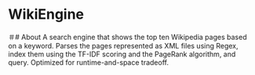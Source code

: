 # WikiEngine

＃# About
A search engine that shows the top ten Wikipedia pages based on a keyword. 
Parses the pages represented as XML files using Regex, index them using the TF-IDF scoring and the PageRank algorithm, and query. 
Optimized for runtime-and-space tradeoff. 
